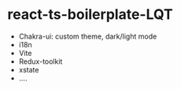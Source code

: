 # react-ts-boilerplate-LQT
* Chakra-ui: custom theme, dark/light mode
* i18n
* Vite
* Redux-toolkit
* xstate
* ....
